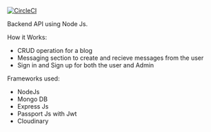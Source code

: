 
[![CircleCI](https://dl.circleci.com/status-badge/img/gh/kayigmb/MyBrand-BE/tree/main.svg?style=svg)](https://dl.circleci.com/status-badge/redirect/gh/kayigmb/MyBrand-BE/tree/main)

Backend API using Node Js.

How it Works:
- CRUD operation for a blog
- Messaging section to create and recieve messages from the user
- Sign in and Sign up for both the user and Admin

  
Frameworks used:
- NodeJs
- Mongo DB
- Express Js
- Passport Js with Jwt
- Cloudinary
